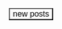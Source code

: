



<a id="show_id" onclick="document.getElementById('spoiler_id').style.display=''; document.getElementById('show_id').style.display='none';"></a><span id="spoiler_id" style="display: none;"><a class="link" onclick="document.getElementById('spoiler_id').style.display='none'; document.getElementById('show_id').style.display='';"></a>
<div style="background-color: rgba(0, 0, 0, 0); margin: 1px;">
<div class="smallfont"><i><span style="font-size: 16px; font-weight: bold; margin-right: 3px;"></span></i><input onclick="if (this.parentNode.parentNode.getElementsByTagName('div')[1].getElementsByTagName('div')[0].style.display != '') { this.parentNode.parentNode.getElementsByTagName('div')[1].getElementsByTagName('div')[0].style.display = ''; this.innerText = ''; this.value = 'Hide'; } else { this.parentNode.parentNode.getElementsByTagName('div')[1].getElementsByTagName('div')[0].style.display = 'none'; this.innerText = ''; this.value = 'new posts'; }" style="background-color: #00000000; font-size: 16px; width: auto;" type="button" value="new posts" />
</div>
<div class="alt2" style="background-color: rgba(255, 255, 255, 0); margin: 0px; padding: 0px;">
<div style="display: none;" loading="lazy">



<script numberofposts="9999" label="none" display="vertical" boxrounding="5" boxbackground="#3d3d3d" boxpadding="5" lineheight="1.2" borderwidth="3" borderstyle="dotted" bordercolor="#474747" showimage="none" showtitle="left" titlefont="Garamond, serif" titlesize="18" boldtitle="true" titlecolor="#fdff6b" showinfo="none" showlabels="left" numberoflabels="20" excerptlength="0" textfont="'Palatino Linotype', 'Book Antiqua', Palatino, serif" textsize="14" textcolor="#e3e3e3" blogurl="https://www.teteh-ingga.my.id" async src="https://cdn.jsdelivr.net/gh/bloggerwidgets/scripts@main/recentposts.js"></script></div></div></div></span>
